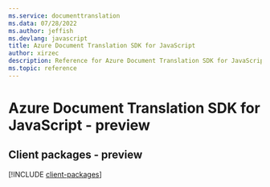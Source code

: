 ```yaml
---
ms.service: documenttranslation
ms.data: 07/28/2022
ms.author: jeffish
ms.devlang: javascript
title: Azure Document Translation SDK for JavaScript
author: xirzec
description: Reference for Azure Document Translation SDK for JavaScript
ms.topic: reference
---
```

# Azure Document Translation SDK for JavaScript - preview

## Client packages - preview
[!INCLUDE [client-packages](document-translation-client-index.md)]